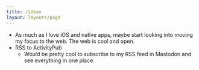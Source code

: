 ```yaml
---
title: /ideas
layout: layouts/page
---
```


- As much as I love iOS and native apps, maybe start looking into moving my focus to the web. The web is cool and open.
- RSS to ActivityPub
	- Would be pretty cool to subscribe to my RSS feed in Mastodon and see everything in one place.
